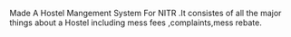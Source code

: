 Made A Hostel Mangement System For NITR .It consistes of all the major things about a Hostel including mess fees ,complaints,mess rebate.
